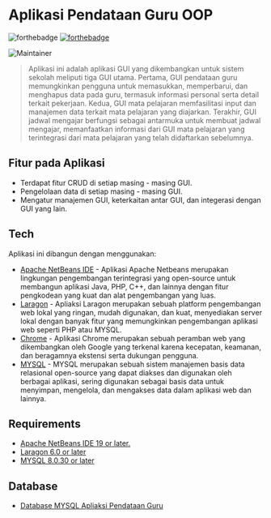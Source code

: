 # Aplikasi Pendataan Guru OOP

![forthebadge](https://forthebadge.com/images/badges/made-with-java.svg) [![forthebadge](https://forthebadge.com/images/badges/built-with-love.svg)](https://forthebadge.com)
 
![Maintainer](https://img.shields.io/badge/maintainer-NoSpectr-blue)

>Aplikasi ini adalah aplikasi GUI yang dikembangkan untuk sistem sekolah meliputi tiga GUI utama. Pertama, GUI pendataan guru memungkinkan pengguna untuk memasukkan, memperbarui, dan menghapus data pada guru, termasuk informasi personal serta detail terkait pekerjaan. Kedua, GUI mata pelajaran memfasilitasi input dan manajemen data terkait mata pelajaran yang diajarkan. Terakhir, GUI jadwal mengajar berfungsi sebagai antarmuka untuk membuat jadwal mengajar, memanfaatkan informasi dari GUI mata pelajaran yang terintegrasi dari mata pelajaran yang telah didaftarkan sebelumnya.

## Fitur pada Aplikasi
- Terdapat fitur CRUD di setiap masing - masing GUI.
- Pengelolaan data di setiap masing - masing GUI.
- Mengatur manajemen GUI, keterkaitan antar GUI, dan integerasi dengan GUI yang lain.

## Tech
Aplikasi ini dibangun dengan menggunakan:
- [Apache NetBeans IDE](https://netbeans.apache.org/front/main/download/nb20/) - Aplikasi Apache Netbeans merupakan lingkungan pengembangan terintegrasi yang open-source untuk membangun aplikasi Java, PHP, C++, dan lainnya dengan fitur pengkodean yang kuat dan alat pengembangan yang luas.
- [Laragon](https://laragon.org/download/index.html) - Apliaksi Laragon merupakan sebuah platform pengembangan web lokal yang ringan, mudah digunakan, dan kuat, menyediakan server lokal dengan banyak fitur yang memungkinkan pengembangan aplikasi web seperti PHP atau MYSQL.
- [Chrome](https://www.google.com/intl/id/chrome/) - Aplikasi Chrome merupakan sebuah peramban web yang dikembangkan oleh Google yang terkenal karena kecepatan, keamanan, dan beragamnya ekstensi serta dukungan pengguna.
- [MYSQL](https://downloads.mysql.com/archives/installer/) - MYSQL merupakan sebuah sistem manajemen basis data relasional open-source yang dapat diakses dan digunakan oleh berbagai aplikasi, sering digunakan sebagai basis data untuk menyimpan, mengelola, dan mengakses data dalam aplikasi web dan lainnya.
## Requirements
- [Apache NetBeans IDE 19 or later.](https://netbeans.apache.org/front/main/download/nb20/)
- [Laragon 6.0 or later](https://laragon.org/download/index.html)
- [MYSQL 8.0.30 or later](https://www.google.com/intl/id/chrome/)
## Database
- [Database MYSQL Apliaksi Pendataan Guru](https://drive.google.com/file/d/1yCgKh_YF8t9LlGm2JNS9onzJ_OTv_FL_/view?usp=sharing)
